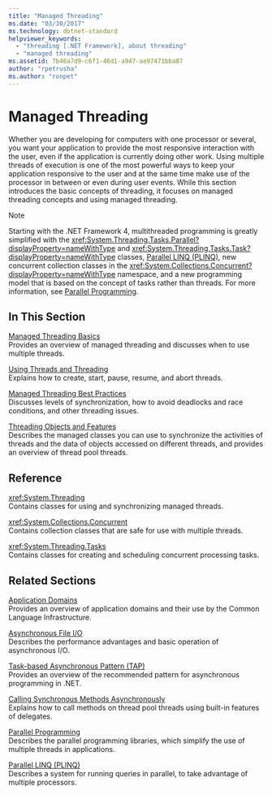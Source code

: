 ```yaml
---
title: "Managed Threading"
ms.date: "03/30/2017"
ms.technology: dotnet-standard
helpviewer_keywords: 
  - "threading [.NET Framework], about threading"
  - "managed threading"
ms.assetid: 7b46a7d9-c6f1-46d1-a947-ae97471bba87
author: "rpetrusha"
ms.author: "ronpet"
---
```

# Managed Threading
Whether you are developing for computers with one processor or several, you want your application to provide the most responsive interaction with the user, even if the application is currently doing other work. Using multiple threads of execution is one of the most powerful ways to keep your application responsive to the user and at the same time make use of the processor in between or even during user events. While this section introduces the basic concepts of threading, it focuses on managed threading concepts and using managed threading.  
  
> [!NOTE]
> Starting with the .NET Framework 4, multithreaded programming is greatly simplified with the <xref:System.Threading.Tasks.Parallel?displayProperty=nameWithType> and <xref:System.Threading.Tasks.Task?displayProperty=nameWithType> classes, [Parallel LINQ (PLINQ)](../../../docs/standard/parallel-programming/parallel-linq-plinq.md), new concurrent collection classes in the <xref:System.Collections.Concurrent?displayProperty=nameWithType> namespace, and a new programming model that is based on the concept of tasks rather than threads. For more information, see [Parallel Programming](../../../docs/standard/parallel-programming/index.md).  
  
## In This Section  
 [Managed Threading Basics](../../../docs/standard/threading/managed-threading-basics.md)  
 Provides an overview of managed threading and discusses when to use multiple threads.  
  
 [Using Threads and Threading](../../../docs/standard/threading/using-threads-and-threading.md)  
 Explains how to create, start, pause, resume, and abort threads.  
  
 [Managed Threading Best Practices](../../../docs/standard/threading/managed-threading-best-practices.md)  
 Discusses levels of synchronization, how to avoid deadlocks and race conditions, and other threading issues.  
  
 [Threading Objects and Features](../../../docs/standard/threading/threading-objects-and-features.md)  
 Describes the managed classes you can use to synchronize the activities of threads and the data of objects accessed on different threads, and provides an overview of thread pool threads.  
  
## Reference  
 <xref:System.Threading>  
 Contains classes for using and synchronizing managed threads.  
  
 <xref:System.Collections.Concurrent>  
 Contains collection classes that are safe for use with multiple threads.  
  
 <xref:System.Threading.Tasks>  
 Contains classes for creating and scheduling concurrent processing tasks.  
  
## Related Sections  
 [Application Domains](../../../docs/framework/app-domains/application-domains.md)  
 Provides an overview of application domains and their use by the Common Language Infrastructure.  
  
 [Asynchronous File I/O](../../../docs/standard/io/asynchronous-file-i-o.md)  
 Describes the performance advantages and basic operation of asynchronous I/O.  
  
 [Task-based Asynchronous Pattern (TAP)](../../../docs/standard/asynchronous-programming-patterns/task-based-asynchronous-pattern-tap.md)  
 Provides an overview of the recommended pattern for asynchronous programming in .NET.  
  
 [Calling Synchronous Methods Asynchronously](../../../docs/standard/asynchronous-programming-patterns/calling-synchronous-methods-asynchronously.md)  
 Explains how to call methods on thread pool threads using built-in features of delegates.  
  
 [Parallel Programming](../../../docs/standard/parallel-programming/index.md)  
 Describes the parallel programming libraries, which simplify the use of multiple threads in applications.  
  
 [Parallel LINQ (PLINQ)](../../../docs/standard/parallel-programming/parallel-linq-plinq.md)  
 Describes a system for running queries in parallel, to take advantage of multiple processors.
